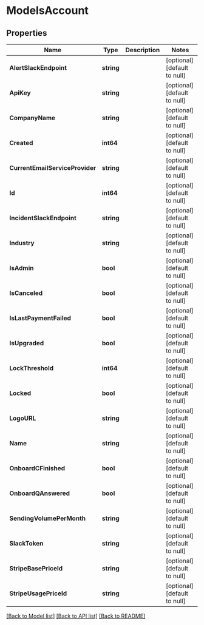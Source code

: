 # ModelsAccount

## Properties
Name | Type | Description | Notes
------------ | ------------- | ------------- | -------------
**AlertSlackEndpoint** | **string** |  | [optional] [default to null]
**ApiKey** | **string** |  | [optional] [default to null]
**CompanyName** | **string** |  | [optional] [default to null]
**Created** | **int64** |  | [optional] [default to null]
**CurrentEmailServiceProvider** | **string** |  | [optional] [default to null]
**Id** | **int64** |  | [optional] [default to null]
**IncidentSlackEndpoint** | **string** |  | [optional] [default to null]
**Industry** | **string** |  | [optional] [default to null]
**IsAdmin** | **bool** |  | [optional] [default to null]
**IsCanceled** | **bool** |  | [optional] [default to null]
**IsLastPaymentFailed** | **bool** |  | [optional] [default to null]
**IsUpgraded** | **bool** |  | [optional] [default to null]
**LockThreshold** | **int64** |  | [optional] [default to null]
**Locked** | **bool** |  | [optional] [default to null]
**LogoURL** | **string** |  | [optional] [default to null]
**Name** | **string** |  | [optional] [default to null]
**OnboardCFinished** | **bool** |  | [optional] [default to null]
**OnboardQAnswered** | **bool** |  | [optional] [default to null]
**SendingVolumePerMonth** | **string** |  | [optional] [default to null]
**SlackToken** | **string** |  | [optional] [default to null]
**StripeBasePriceId** | **string** |  | [optional] [default to null]
**StripeUsagePriceId** | **string** |  | [optional] [default to null]

[[Back to Model list]](../README.md#documentation-for-models) [[Back to API list]](../README.md#documentation-for-api-endpoints) [[Back to README]](../README.md)


